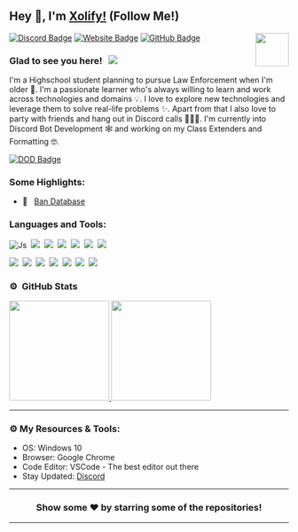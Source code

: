 ## Hey 👋, I'm [Xolify!](https://xolify.store/) (Follow Me!)

<img align="right" height="60" width="60" alt="" src="http://xolify.store/assets/logo.png" />

[![Discord Badge](https://img.shields.io/badge/-Discord-0e76a8?style=flat-square&logo=Discord&logoColor=white)](https://xolify.store/discord)
[![Website Badge](https://img.shields.io/badge/Website-3b5998?style=flat-square&logo=google-chrome&logoColor=white)](https://xolify.store)
[![GitHub Badge](https://img.shields.io/badge/-GitHub-ffffff?style=flat-square&logo=Github&logoColor=black)](https://github.com/XolifyDev)

### Glad to see you here! &nbsp; ![](https://komarev.com/ghpvc/?username=XolifyDev&label=Views&color=blue&style=plastic) 

I'm a Highschool student planning to pursue Law Enforcement when I'm older 👮. I'm a passionate learner who's always willing to learn and work across technologies and domains 💡. I love to explore new technologies and leverage them to solve real-life problems ✨. Apart from that I also love to party with friends and hang out in Discord calls 👨🏻‍💻. I'm currently into Discord Bot Development 🕸️ and working on my Class Extenders and Formatting 🤓.


[![DOD Badge](https://img.shields.io/badge/TEAM-XOLIFY%20DEVELOPMENT-17a6ec?style=for-the-badge)](https://xolify.store/discord)


### Some Highlights:

- 📌 &nbsp; [Ban Database](https://xolify.store/store/sbdb)

### Languages and Tools:

![Js](https://img.shields.io/badge/JavaScript-F7DF1E?style=for-the-badge&logo=javascript&logoColor=black)&nbsp;
![](https://img.shields.io/badge/Node.js-43853D?style=for-the-badge&logo=node.js&logoColor=white)&nbsp;
![](https://img.shields.io/badge/Express.js-404D59?style=for-the-badge)&nbsp;
![](https://img.shields.io/badge/HTML5-E34F26?style=for-the-badge&logo=html5&logoColor=white)&nbsp;
![](https://img.shields.io/badge/CSS3-1572B6?style=for-the-badge&logo=css3&logoColor=white)&nbsp;
![](https://img.shields.io/badge/MySQL-00000F?style=for-the-badge&logo=mysql&logoColor=white)&nbsp;
![](https://img.shields.io/badge/Markdown-000000?style=for-the-badge&logo=markdown&logoColor=white)&nbsp;

![](https://img.shields.io/badge/Windows-0078D6?style=for-the-badge&logo=windows&logoColor=white)&nbsp;
![](https://img.shields.io/badge/Linux-d94100?style=for-the-badge&logo=linux&logoColor=white)&nbsp;
![](https://img.shields.io/badge/Discord-7289DA?style=for-the-badge&logo=discord&logoColor=white)&nbsp;
![](https://img.shields.io/badge/PayPal-00457C?style=for-the-badge&logo=paypal&logoColor=white)&nbsp;
![](https://img.shields.io/badge/Spotify-1ED760?&style=for-the-badge&logo=spotify&logoColor=white)&nbsp;
![](https://img.shields.io/badge/GitHub-100000?style=for-the-badge&logo=github&logoColor=white)&nbsp;
![](https://img.shields.io/badge/Steam-000000?style=for-the-badge&logo=steam&logoColor=white)&nbsp;

### ⚙️ &nbsp;GitHub Stats

<p align="left">
<a href="https://github.com/XolifyDev">
  <img height="180em" src="https://github-readme-stats-eight-theta.vercel.app/api?username=XolifyDev&show_icons=true&theme=react&include_all_commits=true&count_private=true"/>
  <img height="180em" src="https://github-readme-stats-eight-theta.vercel.app/api/top-langs/?username=XolifyDev&layout=compact&langs_count=8&theme=react"/>
</a>
</p>

---

### ⚙️ My Resources & Tools:

- OS: Windows 10
- Browser: Google Chrome
- Code Editor: VSCode - The best editor out there
- Stay Updated: [Discord](https://xolify.store/discord)

---

<h3 align=center>Show some ❤️ by starring some of the repositories!</h3>

---
